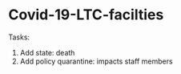 # Covid-19-LTC-facilties

Tasks:

1. Add state: death
2. Add policy quarantine: impacts staff members